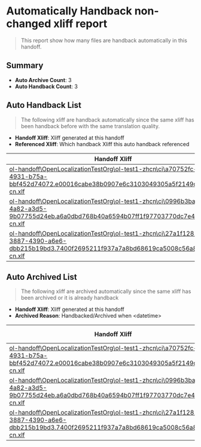 # Automatically Handback non-changed xliff report
> This report show how many files are handback automatically in this handoff.

## Summary
* **Auto Archive Count**: 3
* **Auto Handback Count**: 3

## Auto Handback List
> The following xliff are handback automatically since the same xliff has been handback before with the same translation quality.

* **Handoff Xliff**: Xliff generated at this handoff
* **Referenced Xliff**: Which handback Xliff this auto handback referenced

| Handoff Xliff | Referenced Xliff | 
| --- | --- | 
| [ol-handoff\OpenLocalizationTestOrg\ol-test1-zhcn\ci\a70752fc-0efe-4931-b75a-bbf452d74072.e00016cabe38b0907e6c3103049305a5f2149c45.zh-cn.xlf](https://github.com/OpenLocalizationTestOrg/ol-test1-handoff/blob/eb71bf0c61a1e66c9a8f97e221d5a32e2b3b58aa/ol-handoff/OpenLocalizationTestOrg/ol-test1-zhcn/ci/a70752fc-0efe-4931-b75a-bbf452d74072.e00016cabe38b0907e6c3103049305a5f2149c45.zh-cn.xlf) | [ol-handback\OpenLocalizationTestOrg\ol-test1-zhcn\ci\ht\a70752fc-0efe-4931-b75a-bbf452d74072.e00016cabe38b0907e6c3103049305a5f2149c45.zh-cn.xlf](https://github.com/OpenLocalizationTestOrg/ol-test1-handback/blob/9d8a05d633581909ea7734e622c0974741fe7b43/ol-handback/OpenLocalizationTestOrg/ol-test1-zhcn/ci/ht/a70752fc-0efe-4931-b75a-bbf452d74072.e00016cabe38b0907e6c3103049305a5f2149c45.zh-cn.xlf) | 
| [ol-handoff\OpenLocalizationTestOrg\ol-test1-zhcn\ci\0996b3ba-5afc-4a82-a3d5-9b07755d24eb.a6a0dbd768b40a6594b07ff1f97703770dc7e4c4.zh-cn.xlf](https://github.com/OpenLocalizationTestOrg/ol-test1-handoff/blob/eb71bf0c61a1e66c9a8f97e221d5a32e2b3b58aa/ol-handoff/OpenLocalizationTestOrg/ol-test1-zhcn/ci/0996b3ba-5afc-4a82-a3d5-9b07755d24eb.a6a0dbd768b40a6594b07ff1f97703770dc7e4c4.zh-cn.xlf) | [ol-handback\OpenLocalizationTestOrg\ol-test1-zhcn\ci\ht\0996b3ba-5afc-4a82-a3d5-9b07755d24eb.a6a0dbd768b40a6594b07ff1f97703770dc7e4c4.zh-cn.xlf](https://github.com/OpenLocalizationTestOrg/ol-test1-handback/blob/9d8a05d633581909ea7734e622c0974741fe7b43/ol-handback/OpenLocalizationTestOrg/ol-test1-zhcn/ci/ht/0996b3ba-5afc-4a82-a3d5-9b07755d24eb.a6a0dbd768b40a6594b07ff1f97703770dc7e4c4.zh-cn.xlf) | 
| [ol-handoff\OpenLocalizationTestOrg\ol-test1-zhcn\ci\27a1f128-3887-4390-a6e6-dbb215b19bd3.7400f2695211f937a7a8bd68619ca5008c56a881.zh-cn.xlf](https://github.com/OpenLocalizationTestOrg/ol-test1-handoff/blob/eb71bf0c61a1e66c9a8f97e221d5a32e2b3b58aa/ol-handoff/OpenLocalizationTestOrg/ol-test1-zhcn/ci/27a1f128-3887-4390-a6e6-dbb215b19bd3.7400f2695211f937a7a8bd68619ca5008c56a881.zh-cn.xlf) | [ol-handback\OpenLocalizationTestOrg\ol-test1-zhcn\ci\ht\27a1f128-3887-4390-a6e6-dbb215b19bd3.7400f2695211f937a7a8bd68619ca5008c56a881.zh-cn.xlf](https://github.com/OpenLocalizationTestOrg/ol-test1-handback/blob/9d8a05d633581909ea7734e622c0974741fe7b43/ol-handback/OpenLocalizationTestOrg/ol-test1-zhcn/ci/ht/27a1f128-3887-4390-a6e6-dbb215b19bd3.7400f2695211f937a7a8bd68619ca5008c56a881.zh-cn.xlf) | 

## Auto Archived List
> The following xliff are archived automatically since the same xliff has been archived or it is already handback

* **Handoff Xliff**: Xliff generated at this handoff
* **Archived Reason**: Handbacked/Archived when &lt;datetime&gt;

| Handoff Xliff | Archived Reason | 
| --- | --- | 
| [ol-handoff\OpenLocalizationTestOrg\ol-test1-zhcn\ci\a70752fc-0efe-4931-b75a-bbf452d74072.e00016cabe38b0907e6c3103049305a5f2149c45.zh-cn.xlf](https://github.com/OpenLocalizationTestOrg/ol-test1-handoff/blob/eb71bf0c61a1e66c9a8f97e221d5a32e2b3b58aa/ol-handoff/OpenLocalizationTestOrg/ol-test1-zhcn/ci/a70752fc-0efe-4931-b75a-bbf452d74072.e00016cabe38b0907e6c3103049305a5f2149c45.zh-cn.xlf) | Handbacked | 
| [ol-handoff\OpenLocalizationTestOrg\ol-test1-zhcn\ci\0996b3ba-5afc-4a82-a3d5-9b07755d24eb.a6a0dbd768b40a6594b07ff1f97703770dc7e4c4.zh-cn.xlf](https://github.com/OpenLocalizationTestOrg/ol-test1-handoff/blob/eb71bf0c61a1e66c9a8f97e221d5a32e2b3b58aa/ol-handoff/OpenLocalizationTestOrg/ol-test1-zhcn/ci/0996b3ba-5afc-4a82-a3d5-9b07755d24eb.a6a0dbd768b40a6594b07ff1f97703770dc7e4c4.zh-cn.xlf) | Handbacked | 
| [ol-handoff\OpenLocalizationTestOrg\ol-test1-zhcn\ci\27a1f128-3887-4390-a6e6-dbb215b19bd3.7400f2695211f937a7a8bd68619ca5008c56a881.zh-cn.xlf](https://github.com/OpenLocalizationTestOrg/ol-test1-handoff/blob/eb71bf0c61a1e66c9a8f97e221d5a32e2b3b58aa/ol-handoff/OpenLocalizationTestOrg/ol-test1-zhcn/ci/27a1f128-3887-4390-a6e6-dbb215b19bd3.7400f2695211f937a7a8bd68619ca5008c56a881.zh-cn.xlf) | Handbacked | 

